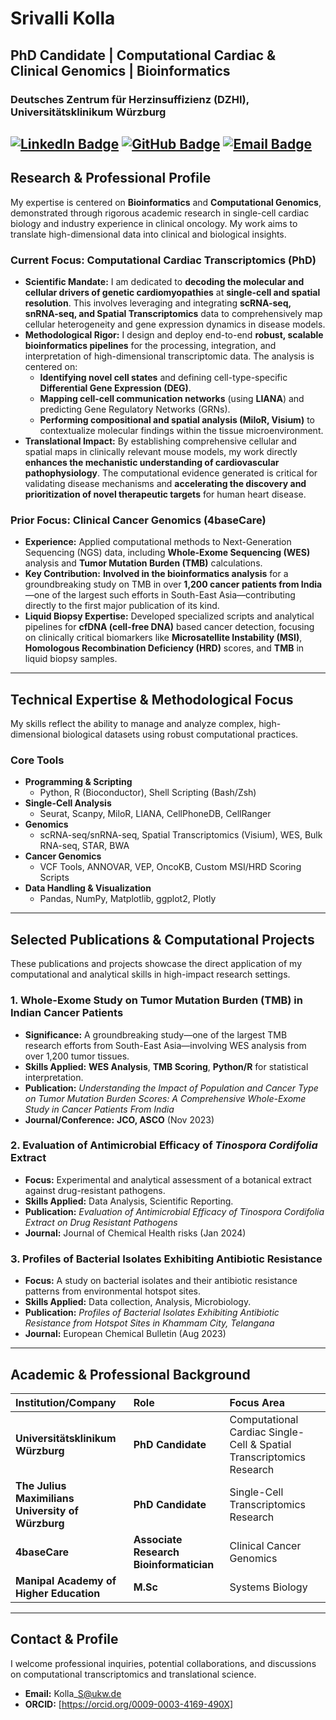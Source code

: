 # Srivalli Kolla

## PhD Candidate | Computational Cardiac & Clinical Genomics | Bioinformatics

### Deutsches Zentrum für Herzinsuffizienz (DZHI), Universitätsklinikum Würzburg

[![LinkedIn Badge](https://img.shields.io/badge/LinkedIn-0077B5?style=for-the-badge&logo=linkedin&logoColor=white)](https://www.linkedin.com/in/srivalli-kolla-3a1179194)
[![GitHub Badge](https://img.shields.io/badge/GitHub-100000?style=for-the-badge&logo=github&logoColor=white)](https://github.com/Srivalli-Kolla)
[![Email Badge](https://img.shields.io/badge/Email-D14836?style=for-the-badge&logo=gmail&logoColor=white)](mailto:Kolla_S@ukw.de)
---

## Research & Professional Profile

My expertise is centered on **Bioinformatics** and **Computational Genomics**, demonstrated through rigorous academic research in single-cell cardiac biology and industry experience in clinical oncology. My work aims to translate high-dimensional data into clinical and biological insights.

### Current Focus: Computational Cardiac Transcriptomics (PhD)

* **Scientific Mandate:** I am dedicated to **decoding the molecular and cellular drivers of genetic cardiomyopathies** at **single-cell and spatial resolution**. This involves leveraging and integrating **scRNA-seq, snRNA-seq, and Spatial Transcriptomics** data to comprehensively map cellular heterogeneity and gene expression dynamics in disease models.
* **Methodological Rigor:** I design and deploy end-to-end **robust, scalable bioinformatics pipelines** for the processing, integration, and interpretation of high-dimensional transcriptomic data. The analysis is centered on:
    * **Identifying novel cell states** and defining cell-type-specific **Differential Gene Expression (DEG)**.
    * **Mapping cell-cell communication networks** (using **LIANA**) and predicting Gene Regulatory Networks (GRNs).
    * **Performing compositional and spatial analysis (MiloR, Visium)** to contextualize molecular findings within the tissue microenvironment.
* **Translational Impact:** By establishing comprehensive cellular and spatial maps in clinically relevant mouse models, my work directly **enhances the mechanistic understanding of cardiovascular pathophysiology**. The computational evidence generated is critical for validating disease mechanisms and **accelerating the discovery and prioritization of novel therapeutic targets** for human heart disease.

### Prior Focus: Clinical Cancer Genomics (4baseCare)

* **Experience:** Applied computational methods to Next-Generation Sequencing (NGS) data, including **Whole-Exome Sequencing (WES)** analysis and **Tumor Mutation Burden (TMB)** calculations.
* **Key Contribution:** **Involved in the bioinformatics analysis** for a groundbreaking study on TMB in over **1,200 cancer patients from India**—one of the largest such efforts in South-East Asia—contributing directly to the first major publication of its kind.
* **Liquid Biopsy Expertise:** Developed specialized scripts and analytical pipelines for **cfDNA (cell-free DNA)** based cancer detection, focusing on clinically critical biomarkers like **Microsatellite Instability (MSI)**, **Homologous Recombination Deficiency (HRD)** scores, and **TMB** in liquid biopsy samples.

---

## Technical Expertise & Methodological Focus

My skills reflect the ability to manage and analyze complex, high-dimensional biological datasets using robust computational practices.

### Core Tools
* **Programming & Scripting**
    * Python, R (Bioconductor), Shell Scripting (Bash/Zsh)
* **Single-Cell Analysis**
    * Seurat, Scanpy, MiloR, LIANA, CellPhoneDB, CellRanger
* **Genomics**
    * scRNA-seq/snRNA-seq, Spatial Transcriptomics (Visium), WES, Bulk RNA-seq, STAR, BWA
* **Cancer Genomics**
    * VCF Tools, ANNOVAR, VEP, OncoKB, Custom MSI/HRD Scoring Scripts
* **Data Handling & Visualization**
    * Pandas, NumPy, Matplotlib, ggplot2, Plotly

---

## Selected Publications & Computational Projects

These publications and projects showcase the direct application of my computational and analytical skills in high-impact research settings.

### 1. **Whole-Exome Study on Tumor Mutation Burden (TMB) in Indian Cancer Patients**
* **Significance:** A groundbreaking study—one of the largest TMB research efforts from South-East Asia—involving WES analysis from over 1,200 tumor tissues.
* **Skills Applied:** **WES Analysis**, **TMB Scoring**, **Python/R** for statistical interpretation.
* **Publication:** *Understanding the Impact of Population and Cancer Type on Tumor Mutation Burden Scores: A Comprehensive Whole-Exome Study in Cancer Patients From India*
* **Journal/Conference:** **JCO, ASCO** (Nov 2023)

### 2. **Evaluation of Antimicrobial Efficacy of *Tinospora Cordifolia* Extract**
* **Focus:** Experimental and analytical assessment of a botanical extract against drug-resistant pathogens.
* **Skills Applied:** Data Analysis, Scientific Reporting.
* **Publication:** *Evaluation of Antimicrobial Efficacy of Tinospora Cordifolia Extract on Drug Resistant Pathogens*
* **Journal:** Journal of Chemical Health risks (Jan 2024)

### 3. **Profiles of Bacterial Isolates Exhibiting Antibiotic Resistance**
* **Focus:** A study on bacterial isolates and their antibiotic resistance patterns from environmental hotspot sites.
* **Skills Applied:** Data collection, Analysis, Microbiology.
* **Publication:** *Profiles of Bacterial Isolates Exhibiting Antibiotic Resistance from Hotspot Sites in Khammam City, Telangana*
* **Journal:** European Chemical Bulletin (Aug 2023)

---

## Academic & Professional Background

| Institution/Company | Role | Focus Area |
| :--- | :--- | :--- |
| **Universitätsklinikum Würzburg** | **PhD Candidate** | Computational Cardiac Single-Cell & Spatial Transcriptomics Research |
| **The Julius Maximilians University of Würzburg** | **PhD Candidate** | Single-Cell Transcriptomics Research |
| **4baseCare** | **Associate Research Bioinformatician** | Clinical Cancer Genomics |
| **Manipal Academy of Higher Education** | **M.Sc** | Systems Biology |

---

## Contact & Profile

I welcome professional inquiries, potential collaborations, and discussions on computational transcriptomics and translational science.

* **Email:** Kolla\_S@ukw.de
* **ORCID:** [https://orcid.org/0009-0003-4169-490X]
